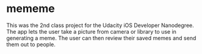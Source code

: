 # mememe
This was the 2nd class project for the Udacity iOS Developer Nanodegree.
The app lets the user take a picture from camera or library to use in generating a meme.
The user can then review their saved memes and send them out to people.
